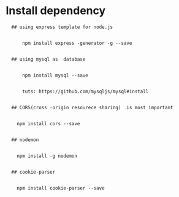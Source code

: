 # Install dependency

      ## using express template for node.js


          npm install express -generator -g --save


      ## using mysql as  database


          npm install mysql --save


          tuts: https://github.com/mysqljs/mysql#install


      ## CORS(cross -origin resourece sharing)  is most important


        npm install cors --save


      ## nodemon


        npm install -g nodemon


      ## cookie-parser


        npm install cookie-parser --save
